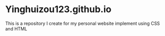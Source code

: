 # Yinghuizou123.github.io
This is a repository I create for my personal website implement using CSS and HTML
